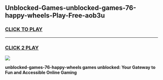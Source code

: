 
## Unblocked-Games-unblocked-games-76-happy-wheels-Play-Free-aob3u
<h3>
<a href="https://premium76.site?title=unblocked-games-76-happy-wheels&ref=21A">CLICK TO PLAY</a></h3>
<hr>

<h3>
<a href="https://premium76.site?title=unblocked-games-76-happy-wheels&ref=21A">CLICK 2 PLAY</a>
  
</h3>

<a href="https://premium76.site?title=unblocked-games-76-happy-wheels&ref=21A"><img src="https://clearcache.store/games.png"></a>


**unblocked-games-76-happy-wheels games unblocked: Your Gateway to Fun and Accessible Online Gaming**
